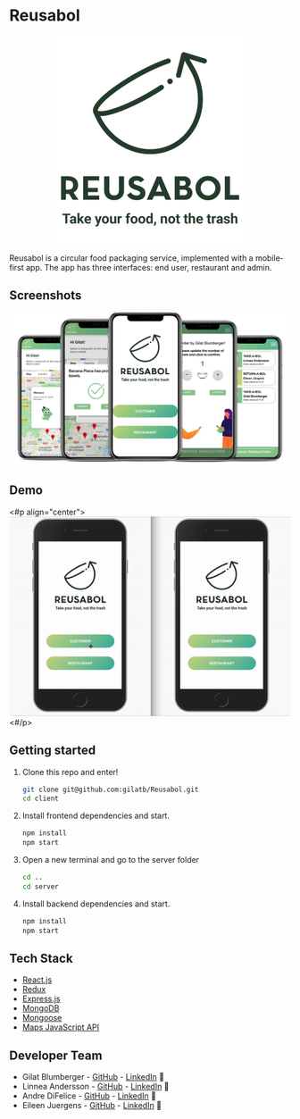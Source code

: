 # Reusabol

<p align="center">
  <img src="./client/src/assets/logo+slogan-even-smaller.png" />
</p>

Reusabol is a circular food packaging service, implemented with a mobile-first app. The app has three interfaces: end user, restaurant and admin.

## Screenshots

<p align="center">
  <img src="./client/src/assets/Reusabol-mockup.png" />
</p>

## Demo

<#p align="center">
  ![](./client/src/assets/reusabol-demo.gif)
<#/p>

## Getting started

1. Clone this repo and enter!

   ```bash
   git clone git@github.com:gilatb/Reusabol.git
   cd client
   ```

2. Install frontend dependencies and start.

   ```bash
   npm install
   npm start
   ```

3. Open a new terminal and go to the server folder

    ```bash
   cd ..
   cd server
   ```

4. Install backend dependencies and start.

   ```bash
   npm install
   npm start
   ```


## Tech Stack

* [React.js](https://reactjs.org)
* [Redux](https://redux.js.org/) 
* [Express.js](https://expressjs.com/)
* [MongoDB](https://www.mongodb.com/) 
* [Mongoose](https://mongoosejs.com/) 
* [Maps JavaScript API](https://developers.google.com/maps/documentation/javascript/tutorial)

## Developer Team

* Gilat Blumberger - [GitHub](https://github.com/gilatb) - [LinkedIn](https://www.linkedin.com/in/gilat-blumberger/) 🌸
* Linnea Andersson - [GitHub](https://github.com/lmandersson) - [LinkedIn](https://www.linkedin.com/in/linnea-andersson/) 🍉
* Andre DiFelice - [GitHub](https://github.com/DiFelice) - [LinkedIn](https://www.linkedin.com/in/difelice/) 🧟‍
* Eileen Juergens - [GitHub](https://github.com/EileenJuergens) - [LinkedIn](https://www.linkedin.com/in/eileen-jürgens-462595154/) 🐳
